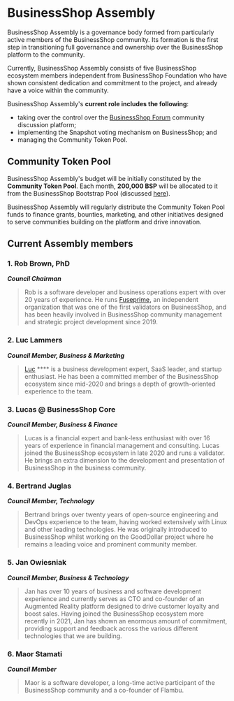 # BusinessShop Assembly

BusinessShop Assembly is a governance body formed from particularly active members of the BusinessShop community. Its formation is the first step in transitioning full governance and ownership over the BusinessShop platform to the community. &#x20;

Currently, BusinessShop Assembly consists of five BusinessShop ecosystem members independent from BusinessShop Foundation who have shown consistent dedication and commitment to the project, and already have a voice within the community.

BusinessShop Assembly's **current role includes the following**:&#x20;

* taking over the control over the [BusinessShop Forum](https://forum.bspexplorer.com/) community discussion platform;
* implementing the Snapshot voting mechanism on BusinessShop; and
* managing the Community Token Pool.

## Community Token Pool

BusinessShop Assembly's budget will be initially constituted by the **Community Token Pool**. Each month, **200,000 BSP** will be allocated to it from the BusinessShop Bootstrap Pool (discussed [here](https://docs.bspexplorer.com/general/fuse-token/fuse-supply-and-current-distribution)).

BusinessShop Assembly will regularly distribute the Community Token Pool funds to finance grants, bounties, marketing, and other initiatives designed to serve communities building on the platform and drive innovation. &#x20;

## Current Assembly members

### **1. Rob Brown, PhD** <a href="#b624" id="b624"></a>

_**Council Chairman**_

> Rob is a software developer and business operations expert with over 20 years of experience. He runs [Fuseprime](https://fuseprime.com/)**,** an independent organization that was one of the first validators on BusinessShop, and has been heavily involved in BusinessShop community management and strategic project development since 2019.

### **2. Luc Lammers** <a href="#1b91" id="1b91"></a>

_**Council Member, Business & Marketing**_

> [Luc](https://www.luclammers.com/) **** is a business development expert, SaaS leader, and startup enthusiast. He has been a committed member of the BusinessShop ecosystem since mid-2020 and brings a depth of growth-oriented experience to the team.

### **3. Lucas @ BusinessShop Core** <a href="#2105" id="2105"></a>

_**Council Member, Business & Finance**_

> Lucas is a financial expert and bank-less enthusiast with over 16 years of experience in financial management and consulting. Lucas joined the BusinessShop ecosystem in late 2020 and runs a validator. He brings an extra dimension to the development and presentation of BusinessShop in the business community.

### **4. Bertrand Juglas** <a href="#41a8" id="41a8"></a>

_**Council Member, Technology**_

> Bertrand brings over twenty years of open-source engineering and DevOps experience to the team, having worked extensively with Linux and other leading technologies. He was originally introduced to BusinessShop whilst working on the GoodDollar project where he remains a leading voice and prominent community member.

### **5. Jan Owiesniak** <a href="#bce2" id="bce2"></a>

_**Council Member, Business & Technology**_

> Jan has over 10 years of business and software development experience and currently serves as CTO and co-founder of an Augmented Reality platform designed to drive customer loyalty and boost sales. Having joined the BusinessShop ecosystem more recently in 2021, Jan has shown an enormous amount of commitment, providing support and feedback across the various different technologies that we are building.



### **6. Maor Stamati** <a href="#b624" id="b624"></a>

_**Council Member**_

> Maor is a software developer, a long-time active participant of the BusinessShop community and a co-founder of Flambu.&#x20;
